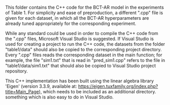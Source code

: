 This folder contains the C++ code for the BCT-AR model in the experiments of Table 1. For simplicity and ease of preproduction, a different ".cpp" file is given for each dataset, in which all the BCT-AR hyperparameters are already tuned appropriately for the corresponding experiment.

While any standard could be used in order to compile the C++ code from the ".cpp" files, Microsoft Visual Studio is suggested. If Visual Studio is used for creating a project to run the C++ code, the datasets from the folder "table1/data" should also be copied to the corresponding project directory. Every ".cpp" files reads the corresponding dataset in the main function; for example, the file "sim1.txt" that is read in "pred_sim1.cpp" refers to the file in "table1/data/sim1.txt" that should also be copied to Visual Studio project repository.  

This C++ implementation has been built using the linear algebra library 'Eigen' (version 3.3.9, available at: https://eigen.tuxfamily.org/index.php?title=Main_Page), which needs to be included as an additional directory. something which is also easy to do in Visual Studio.
